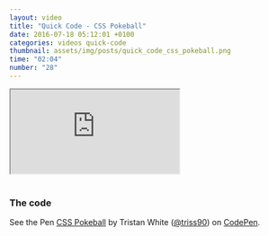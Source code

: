 ```yaml
---
layout: video
title: "Quick Code - CSS Pokeball"
date: 2016-07-18 05:12:01 +0100
categories: videos quick-code
thumbnail: assets/img/posts/quick_code_css_pokeball.png
time: "02:04"
number: "28"
---
```


<div class="responsive-video">
   <iframe src="https://www.youtube.com/embed/NbRvtdv8orA"></iframe>
</div>

<br>

### The code

<p data-height="600" data-theme-id="16012" data-slug-hash="kXZYZx" data-default-tab="result" data-user="triss90" data-embed-version="2" class="codepen">See the Pen <a href="http://codepen.io/triss90/pen/kXZYZx/">CSS Pokeball</a> by Tristan  White (<a href="http://codepen.io/triss90">@triss90</a>) on <a href="http://codepen.io">CodePen</a>.</p>
<script async src="//assets.codepen.io/assets/embed/ei.js"></script>
